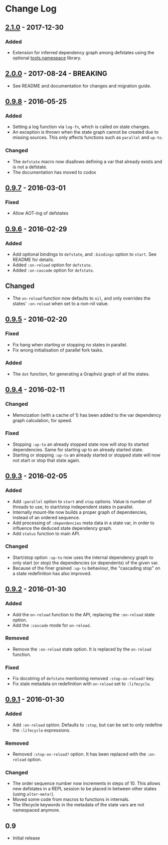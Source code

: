 # Change Log

## [2.1.0] - 2017-12-30
### Added
- Extension for inferred dependency graph among defstates using the optional [tools.namespace](https://github.com/clojure/tools.namespace#reloading-code-usage) library.

## [2.0.0] - 2017-08-24 - BREAKING

- See README and documentation for changes and migration guide.


## [0.9.8] - 2016-05-25
### Added
- Setting a log function via `log-fn`, which is called on state changes.
- An exception is thrown when the state graph cannot be created due to missing sources. This only affects functions such as `parallel` and `up-to`.

### Changed
- The `defstate` macro now disallows defining a var that already exists and is not a defstate.
- The documentation has moved to codox

## [0.9.7] - 2016-03-01
### Fixed
- Allow AOT-ing of defstates


## [0.9.6] - 2016-02-29
### Added
- Add optional bindings to `defstate`, and `:bindings` option to `start`. See README for details.
- Added `:on-reload` option for `defstate`.
- Added `:on-cascade` option for `defstate`.

## Changed
- The `on-reload` function now defaults to `nil`, and only overrides the states' `:on-reload` when set to a non-nil value.


## [0.9.5] - 2016-02-20
### Fixed
- Fix hang when starting or stopping no states in parallel.
- Fix wrong initialisation of parallel fork tasks.

### Added
- The `dot` function, for generating a Graphviz graph of all the states.


## [0.9.4] - 2016-02-11
### Changed
- Memoization (with a cache of 1) has been added to the var dependency graph calculation, for speed.

### Fixed
- Stopping `:up-to` an already stopped state now will stop its started dependencies. Same for starting up to an already started state.
- Starting or stopping `:up-to` an already started or stopped state will now not start or stop that state again.


## [0.9.3] - 2016-02-05
### Added
- Add `:parallel` option to `start` and `stop` options. Value is number of threads to use, to start/stop independent states in parallel.
- Internally mount-lite now builds a proper graph of dependencies, instead of an ordered sequence.
- Add processing of `:dependencies` meta data in a state var, in order to influence the deduced state dependency graph.
- Add `status` function to main API.

### Changed
- Start/stop option `:up-to` now uses the internal dependency graph to only start (or stop) the dependencies (or dependents) of the given var.
- Because of the finer grained `:up-to` behaviour, the "cascading stop" on a state redefinition has also improved.


## [0.9.2] - 2016-01-30
### Added
- Add the `on-reload` function to the API, replacing the `:on-reload` state option.
- Add the `:cascade` mode for `on-reload`.

### Removed
- Remove the `:on-reload` state option. It is replaced by the `on-reload` function.

### Fixed
- Fix docstring of `defstate` mentioning removed `:stop-on-reload?` key.
- Fix stale metadata on redefinition with `on-reload` set to `:lifecycle`.


## [0.9.1] - 2016-01-30
### Added
- Add `:on-reload` option. Defaults to `:stop`, but can be set to only redefine the `:lifecycle` expressions.

### Removed
- Removed `:stop-on-reload?` option. It has been replaced with the `:on-reload` option.

### Changed
- The order sequence number now increments in steps of 10. This allows new defstates in a REPL session to be placed in between other states (using `alter-meta!`).
- Moved some code from macros to functions in internals.
- The lifecycle keywords in the metadata of the state vars are not namespaced anymore.


## 0.9
- Initial release

[2.1.0]: https://github.com/aroemers/mount-lite/compare/2.1.0...2.0.0
[2.0.0]: https://github.com/aroemers/mount-lite/compare/2.0.0...0.9.8
[0.9.8]: https://github.com/aroemers/mount-lite/compare/0.9.7...0.9.8
[0.9.7]: https://github.com/aroemers/mount-lite/compare/0.9.6...0.9.7
[0.9.6]: https://github.com/aroemers/mount-lite/compare/0.9.5...0.9.6
[0.9.5]: https://github.com/aroemers/mount-lite/compare/0.9.4...0.9.5
[0.9.4]: https://github.com/aroemers/mount-lite/compare/0.9.3...0.9.4
[0.9.3]: https://github.com/aroemers/mount-lite/compare/0.9.2...0.9.3
[0.9.2]: https://github.com/aroemers/mount-lite/compare/0.9.1...0.9.2
[0.9.1]: https://github.com/aroemers/mount-lite/compare/0.9...0.9.1

